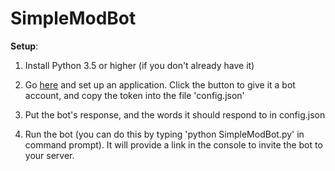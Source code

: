 # SimpleModBot

**Setup**:

1. Install Python 3.5 or higher (if you don't already have it)

2. Go [here](https://discordapp.com/developers/applications/me) and set up an application. Click the button to give it a bot account, and copy the token into the file 'config.json'

3. Put the bot's response, and the words it should respond to in config.json

4. Run the bot (you can do this by typing 'python SimpleModBot.py' in command prompt). It will provide a link in the console to invite the bot to your server.
